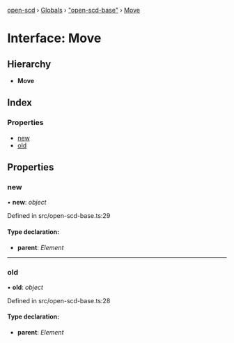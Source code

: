 [open-scd](../README.md) › [Globals](../globals.md) › ["open-scd-base"](../modules/_open_scd_base_.md) › [Move](_open_scd_base_.move.md)

# Interface: Move

## Hierarchy

* **Move**

## Index

### Properties

* [new](_open_scd_base_.move.md#new)
* [old](_open_scd_base_.move.md#old)

## Properties

###  new

• **new**: *object*

Defined in src/open-scd-base.ts:29

#### Type declaration:

* **parent**: *Element*

___

###  old

• **old**: *object*

Defined in src/open-scd-base.ts:28

#### Type declaration:

* **parent**: *Element*
